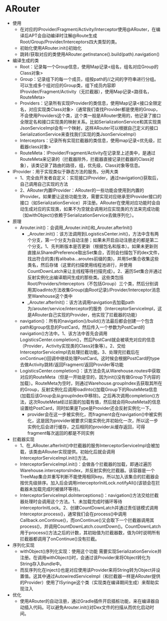 # ARouter
- 使用
    - 在对应的IProvider/Fragment/Activity/Interceptor使用@ARouter，在编译后APT会自动编译时注解@Route生成Root/Group/Provider/Interceptors四大类型的类。
    - 初始化使用ARouter.init()初始化
    - 跳转/获取对应的类使用ARouter.getInstance().build(path).navigation()
- 编译生成的类
    - Root：记录每一个Group信息，使用Map记录<组名，组名对应Group的Class对象>
    - Group：记录组下的每一个成员，组按path的//之间的字符串进行分组。可以生成多个组对应的Group类，组下成员内容即IProvider/Fragment/Activity（无拦截器），使用Map记录<路径名，RouteMeta>
    - Providers：记录所有实现IProvider的类信息，使用Map记录<接口全限定名，对应实现类Class对象>（通常我们查找Provider都是使用的Group，不会使用Providers这个类，这个类一般是ARouter使用的，他记录了接口全限定名和接口实现类的映射关系。比如SerializationService和其实现类JsonServiceImpl会有一个映射，这样ARouter可以根据自己定义的接口SerializationService来查找我们实现的类JsonServiceImpl）
    - Interceptors：记录所有实现拦截器的类信息，使用map记录<优先级，拦截器class对象>
    - RouteMeta：IProvider/Fragment/Activity在记录至上述类中，是通过RouteMeta来记录的（拦截器除外，拦截器直接记录拦截器的Class对象），该类记录了路由的路径，组，优先级，Class对象等信息。
- IProvider：用于实现类似于静态方法的服务。分两大类
    - 1、完全由开发者自定义：实现接口IProvider，通过navigation()获取后，自己调用自己实现的方法
    - 2、ARouter内置IProvider：ARouter的一些功能会使用到内置的IProvider。如果要让这些功能生效，需要实现对应继承至IProvider接口的接口（如SerializationService）并注册。ARouter在使用对应功能时会自动生成对应的实现类，如果不为空就会调用对应实现类的方法来完成功能（如withObject()依赖于SerializationService去做序列化）。
- 原理
    - Arouter.init()：会调用_Arouter.init()和_Arouter.afterInit()
        - _Arouter.init()：该方法调用到LogisticsCenter.init()，方法中含有两个分支，第一个分支为自动注册；如果未开启自动注册走的都是第二个分支。1、先判断版本是否更新（根据包名和版本）。如果未更新则直接从SharedPreference取出Set集合，否则会扫描包下的dex文件，找出符合的类(有alibaba...aroutes前缀的类)，并用Set集合收集这些类名，然后存储（这里的扫描使用线程池进行，并使用CountDownLatch来让主线程等待扫描完成）。2、遍历Set集合并通过反射实例化出编译期间生成的那些类。这些类包括Root/Providers/Interceptors（不包括Group）三个类，然后分别调用其loadInto方法收集Group(由Root记录)/Provider/Interceptor消息至Warehouse这个类中
        - _Arouter.afterInit()：该方法调用navigation去加载path为/arouter/service/interceptor的服务（InterceptorServiceImpl，这是ARouter自己实现的Provider，他实现了拦截器的功能）
    - navigation()：所有的navigation()/build()方法最后都会创建一个包含path和group信息的PostCard，然后传入一个参数为PostCard的navigation()方法中。1、该方法中首先会调用LogisticsCenter.completion()，然后PostCard就会被填充对应的信息（Provider，Activity实现类的Class对象等）。2、交给InterceptorServiceImpl去处理拦截功能。3、处理完拦截后在onContinue()回调中继续处理PostCard。这时候会根据PostCard的type去做Activity跳转/返回Fragment/返回Provider等功能
    - LogisticsCenter.completion()：该方法会先从Warehouse.routes中获取对应的RouteMeta（但是一开始是空的，因为init()没有做Group下内容的加载）。RouteMeta为空时，则通过Warehouse.groupIndex去获取其所在的Group，反射实例化后调用loadInto()加载Group下的RouteMeta信息(加载后该Group会从groupIndex中移除)。之后再次调用completion()方法，这次RouteMeta经过前面的加载有值，然后就会将RouteMeta的信息设置给PostCard，同时如果是Type是Provider还会反射实例化一下。
        - provider会在这一步被实例化，而fragment会在navigation()中被实例化，这是因为provider被要求只能实例化并初始化一次，所以这一步实例化后会进行缓存，之后相同的provider从缓存返回，可得fragment每次返回的都是不同实例
- 拦截器实现
    - 1、在_ARouter.afterInit()中拦截器的服务InterceptorServiceImpl会被加载，该类由ARouter实现提供。初始化后就会调用InterceptorServiceImpl.init()方法。
    - InterceptorServiceImpl.init()：会做各个拦截器的加载，即通过遍历Warehouse.interceptorsIndex，并反射实例化拦截器。该容器是一个TreeMap集合并重写判断不能使用相同key。所以加入该集合的拦截器会按优先级排序。加入后会调用interceptorInitLock.notifyAll()(该锁会在拦截器未加载完成时被循环等待)。
    - InterceptorServiceImpl.doInterceptions()：navigation()方法交给拦截器处理时会调用这个方法。1、未加载完成时循环等待interceptorInitLock。2、创建CountDownLatch并通过责任链模式调用Interceptor.process()，通常我们会在process()中调用Callback.onContinue()，而onContinue()又会取下一个拦截器调用其process()，并调用CountDownLatch.countDown()。CountDownLatch用于process()方法之后的计数，其初始值为拦截器数，值为0时说明所有拦截器都调用了onContinue()没有拦截。
- 序列化实现
    - withObject()序列化实现：使用这个功能 需要实现SerializationService并注册。在调用withObject()时，会通过该Provider来将Object转化为String存入Bundle中。
    - 而反序列化在inject()也是对应使用该Provider来将String转为Object并设置值。这其中通过AutowiredServiceImpl（和拦截器一样是ARouter提供的Provider）使用了ISyringe这个类（实现类在编译期间生成）来帮助实现注入
- 优化
    - 使用ARouter的自动注册，通过Gradle插件开启插桩功能，来在编译器自动插入代码。可以避免Arouter.init()对Dex文件的扫描从而优化启动时间。
